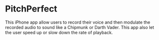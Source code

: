 # PitchPerfect

This iPhone app allow users to record their voice and then modulate the recorded audio to sound like a Chipmunk or Darth Vader. This app also let the user speed up or slow down the rate of playback.
